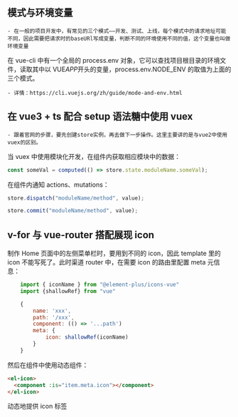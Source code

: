 ## 模式与环境变量

    - 在一般的项目开发中，有常见的三个模式——开发、测试、上线，每个模式中的请求地址可能不同，因此需要把请求时的baseURl写成变量，判断不同的环境使用不同的值，这个变量也叫做环境变量

在 vue-cli 中有一个全局的 process.env 对象，它可以查找项目根目录的环境文件，读取其中以 VUE*APP*开头的变量，process.env.NODE_ENV 的取值为上面的三个模式。

    - 详情：https://cli.vuejs.org/zh/guide/mode-and-env.html

## 在 vue3 + ts 配合 setup 语法糖中使用 vuex

    - 跟着官网的步骤，要先创建store实例，再去做下一步操作。这里主要讲的是与vue2中使用vuex的区别。

当 vuex 中使用模块化开发，在组件内获取相应模块中的数据：

```js
const someVal = computed(() => store.state.moduleName.someVal);
```

在组件内通知 actions、mutations：

```js
store.dispatch("moduleName/method", value);

store.commit("moduleName/method", value);
```

## v-for 与 vue-router 搭配展现 icon

制作 Home 页面中的左侧菜单栏时，要用到不同的 icon，因此 template 里的 icon 不能写死了。此时渠道 router 中，在需要 icon 的路由里配置 meta 元信息：

```js
    import { iconName } from "@element-plus/icons-vue"
    import {shallowRef} from "vue"

    {
        name: 'xxx',
        path: '/xxx',
        component: (() => '...path')
        meta: {
            icon: shallowRef(iconName)
        }
    }
```

然后在组件中使用动态组件：

```html
<el-icon>
  <component :is="item.meta.icon"></component>
</el-icon>
```

动态地提供 icon 标签

```

```
